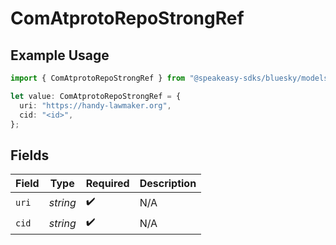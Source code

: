 # ComAtprotoRepoStrongRef

## Example Usage

```typescript
import { ComAtprotoRepoStrongRef } from "@speakeasy-sdks/bluesky/models/components";

let value: ComAtprotoRepoStrongRef = {
  uri: "https://handy-lawmaker.org",
  cid: "<id>",
};
```

## Fields

| Field              | Type               | Required           | Description        |
| ------------------ | ------------------ | ------------------ | ------------------ |
| `uri`              | *string*           | :heavy_check_mark: | N/A                |
| `cid`              | *string*           | :heavy_check_mark: | N/A                |